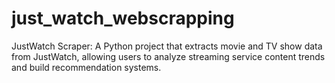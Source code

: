 # just_watch_webscrapping
JustWatch Scraper: A Python project that extracts movie and TV show data from JustWatch, allowing users to analyze streaming service content trends and build recommendation systems.
